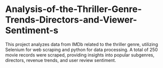 # Analysis-of-the-Thriller-Genre-Trends-Directors-and-Viewer-Sentiment-s
This project analyzes data from IMDb related to the thriller genre, utilizing Selenium for web scraping and python for data processing. A total of 250 movie records were scraped, providing insights into popular subgenres, directors, revenue trends, and user review sentiment.
